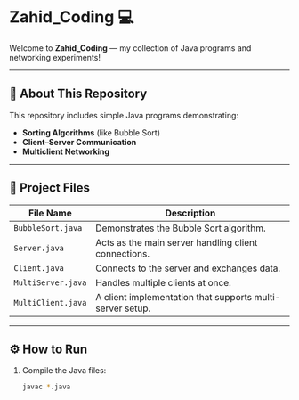 # Zahid_Coding 💻

Welcome to **Zahid_Coding** — my collection of Java programs and networking experiments!

---

## 🧠 About This Repository
This repository includes simple Java programs demonstrating:
- **Sorting Algorithms** (like Bubble Sort)
- **Client–Server Communication**
- **Multiclient Networking**

---

## 📁 Project Files
| File Name | Description |
|------------|-------------|
| `BubbleSort.java` | Demonstrates the Bubble Sort algorithm. |
| `Server.java` | Acts as the main server handling client connections. |
| `Client.java` | Connects to the server and exchanges data. |
| `MultiServer.java` | Handles multiple clients at once. |
| `MultiClient.java` | A client implementation that supports multi-server setup. |

---

## ⚙️ How to Run
1. Compile the Java files:
   ```bash
   javac *.java